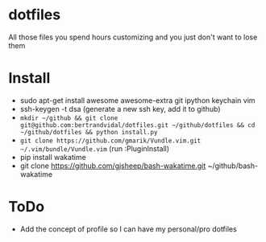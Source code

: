 dotfiles
========

All those files you spend hours customizing and you just don't want to lose them

Install
=======

* sudo apt-get install awesome awesome-extra git ipython keychain vim
* ssh-keygen -t dsa (generate a new ssh key, add it to github)
* `mkdir ~/github && git clone git@github.com:bertrandvidal/dotfiles.git ~/github/dotfiles && cd ~/github/dotfiles && python install.py`
* `git clone https://github.com/gmarik/Vundle.vim.git ~/.vim/bundle/Vundle.vim` (run :PluginInstall)
* pip install wakatime
* git clone https://github.com/gjsheep/bash-wakatime.git ~/github/bash-wakatime

ToDo
====

* Add the concept of profile so I can have my personal/pro dotfiles
